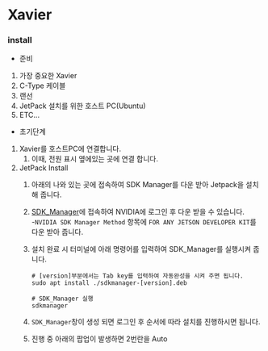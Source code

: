 # Xavier

### install
* 준비
1. 가장 중요한 Xavier
2. C-Type 케이블
3. 랜선
4. JetPack 설치를 위한 호스트 PC(Ubuntu)
5. ETC...

* 초기단계
1. Xavier를 호스트PC에 연결합니다.
    1. 이때, 전원 표시 옆에있는 곳에 연결 합니다.
1. JetPack Install
    1. 아래의 나와 있는 곳에 접속하여 SDK Manager를 다운 받아 Jetpack을 설치 해 줍니다.
    1. [SDK_Manager](https://developer.nvidia.com/embedded/jetpack)에 접속하여 NVIDIA에 로그인 후 다운 받을 수 있습니다.  
       -`NVIDIA SDK Manager Method` 항목에 `FOR ANY JETSON DEVELOPER KIT`를 다운 받아 줍니다.
    1. 설치 완료 시 터미널에 아래 명령어를 입력하여 SDK_Manager를 실행시켜 줍니다.

        ```
        # [version]부분에서는 Tab key를 입력하여 자동완성을 시켜 주면 됩니다.
        sudo apt install ./sdkmanager-[version].deb

        # SDK_Manager 실행
        sdkmanager
        ```
    1. `SDK_Manager`창이 생성 되면 로그인 후 순서에 따라 설치를 진행하시면 됩니다.
    1. 진행 중 아래의 팝업이 발생하면 2번란을 Auto
    
    
